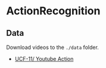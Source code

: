 # ActionRecognition

## Data
Download videos to the `./data` folder.
* [UCF-11/ Youtube Action](https://www.crcv.ucf.edu/data/UCF_YouTube_Action.php)

